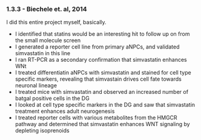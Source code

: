 ### 1.3.3 - Biechele et. al, 2014

I did this entire project myself, basically.

* I identified that statins would be an interesting hit to follow up on from the small molecule screen
* I generated a reporter cell line from primary aNPCs, and validated simvastatin in this line
* I ran RT-PCR as a secondary confirmation that simvastatin enhances WNt
* I treated differentiatin aNPCs with simvastatin and stained for cell type specific markers, revealing that simvastain drives cell fate towards neuronal lineage
* I treated mice with simvastatin and observed an increased number of batgal positive cells in the DG
* I looked at cell type specific markers in the DG and saw that simvastatin treatment enhances adult neurogenesis
* I treated reporter cells with various metabolites from the HMGCR pathway and determined that simvastatin enhances WNT signaling by depleting isoprenoids

